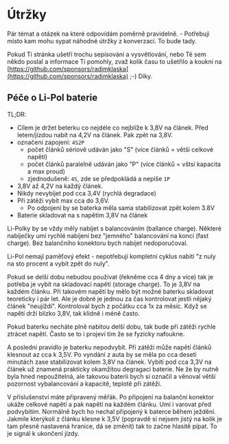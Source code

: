 # Útržky

Pár témat a otázek na které odpovídám poměrně pravidelně. - Potřebuji místo kam mohu sypat náhodné útržky z konverzací. To bude tady.

Pokud Ti stránka ušetří trochu sepisování a vysvětlování, nebo Tě sem někdo poslal a informace Ti pomohly, zvaž kolik času to ušetřilo a koukni na [https://github.com/sponsors/radimklaska](https://github.com/sponsors/radimklaska) ;-) Díky. 

## Péče o Li-Pol baterie

TL;DR:
* Cílem je držet beterku co nejdéle co nejblíže k 3,8V na článek. Před letem/jízdou nabít na 4,2V na článek. Pak zpět na 3,8V.
* označení zapojení: `4S2P`
  * počet článků sériově udáván jako "S" (více článků = větší celkové napětí)
  * počet článků paralelně udáván jako "P" (více článků = vštsí kapacita a max proud)
  * zjednodušeně: `4S`, zde se předpokládá a nepíše `1P`
* 3,8V až 4,2V na každý článek.
* Nikdy nevybíjet pod cca 3,4V (rychlá degradace)
* Při zátěži vybít max cca do 3,6V.
  * Po odpojení by se baterka měla sama stabilizovat zpět kolem 3.8V
* Baterie skladovat na s napětím 3,8V na článek

Li-Polky by se vždy měly nabíjet s balancováním (ballance charge). Některé nabíječky umí rychlé nabíjení bez "jemného" balancování na konci (fast charge). Bez balančního konektoru bych nabíjet nedoporučoval.

Li-Pol nemají paměťový efekt - nepotřebují kompletní cyklus nabití "z nuly na sto procent a vybít zpět do nuly".

Pokud se delší dobu nebudou používat (řekněme cca 4 dny a více) tak je potřeba je vybít na skladovací napětí (storage charge). To je 3,8V na každém článku. Při takovém napětí by mělo být možné baterku skladovat teoreticky i pár let. Ale je dobré je jednou za čas kontrolovat jestli nějaký článek "neujíždí". Kontroloval bych z počátku cca 1x za měsíc. Když se napětí drží blízko 3,8V, tak klidně i méně často.

Pokud baterku necháte plně nabitou delší dobu, tak bude při zátěži rychle ztrácet napětí. Často se to i projeví tím že se fyzicky nafoukne.

A poslední pravidlo je baterku nepodvybít. Při zátěži může napětí článků klesnout az cca k 3,5V. Po vyndání z auta by se měla po cca deseti minutách zase stabilizovat kolem 3,8V na článek. Vybití pod cca 3,3V na článek už znamená prakticky okamžitou degragaci baterie. Ne že by nutně byla hned nepoužitelná, ale takovou baterii bych si označil a věnoval větší pozornost vybalancování a kapacitě, teplotě při zátěži.

V příslušenství máte připravený měřák. Po připojení na balanční konektor ukáže celkové napětí a pak napětí na každém článku. Umí i varovat před podvybitím. Normálně bych ho nechal připojený k baterce během ježdění. Jakmile kterýkoli z článku klesne k 3,5V (popravdě si nejsem jistý na kolik je tam přesně nastavená hranice, dá se změnit) tak to začne hlasitě pípat. To je signál k ukončení jízdy.
